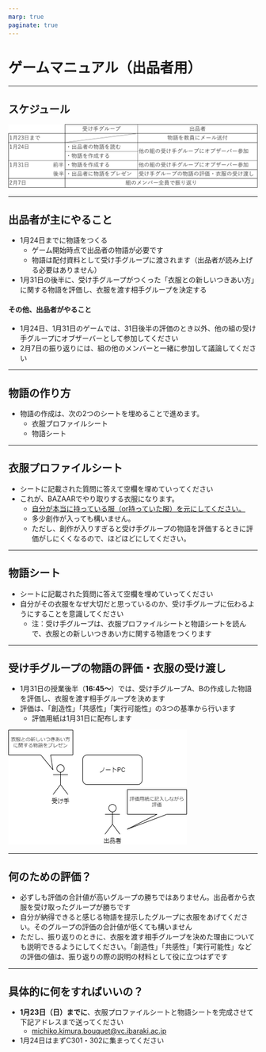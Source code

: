 ```yaml
---
marp: true
paginate: true
---
```


# ゲームマニュアル（出品者用）

---
## スケジュール

![](pictures/schedule.png)



---
## 出品者が主にやること
* 1月24日までに物語をつくる
  * ゲーム開始時点で出品者の物語が必要です
  * 物語は配付資料として受け手グループに渡されます（出品者が読み上げる必要はありません）
* 1月31日の後半に、受け手グループがつくった「衣服との新しいつきあい方」に関する物語を評価し、衣服を渡す相手グループを決定する

#### その他、出品者がやること
* 1月24日、1月31日のゲームでは、31日後半の評価のとき以外、他の組の受け手グループにオブザーバーとして参加してください
* 2月7日の振り返りには、組の他のメンバーと一緒に参加して議論してください


---
## 物語の作り方
* 物語の作成は、次の2つのシートを埋めることで進めます。
  * 衣服プロファイルシート
  * 物語シート

---
## 衣服プロファイルシート
* シートに記載された質問に答えて空欄を埋めていってください
* これが、BAZAARでやり取りする衣服になります。
  * <u>自分が本当に持っている服（or持っていた服）を元にしてください。</u>
  * 多少創作が入っても構いません。
  * ただし、創作が入りすぎると受け手グループの物語を評価するときに評価がしにくくなるので、ほどほどにしてください。

---
## 物語シート
* シートに記載された質問に答えて空欄を埋めていってください
* 自分がその衣服をなぜ大切だと思っているのか、受け手グループに伝わるようにすることを意識してください
  * 注：受け手グループは、衣服プロファイルシートと物語シートを読んで、衣服との新しいつきあい方に関する物語をつくります



---
## 受け手グループの物語の評価・衣服の受け渡し
* 1月31日の授業後半（**16:45～**）では、受け手グループA、Bの作成した物語を評価し、衣服を渡す相手グループを決めます
* 評価は、「創造性」「共感性」「実行可能性」の3つの基準から行います
  * 評価用紙は1月31日に配布します

![w:600](pictures/presentation.drawio.dio.png)


---
## 何のための評価？
*  必ずしも評価の合計値が高いグループの勝ちではありません。出品者から衣服を受け取ったグループが勝ちです
*  自分が納得できると感じる物語を提示したグループに衣服をあげてください。そのグループの評価の合計値が低くても構いません
* ただし、振り返りのときに、衣服を渡す相手グループを決めた理由についても説明できるようにしてください。「創造性」「共感性」「実行可能性」などの評価の値は、振り返りの際の説明の材料として役に立つはずです


---
## 具体的に何をすればいいの？
* **1月23日（日）までに**、衣服プロファイルシートと物語シートを完成させて下記アドレスまで送ってください
  * michiko.kimura.bouquet@vc.ibaraki.ac.jp
* 1月24日はまずC301・302に集まってください